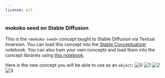 ```yaml
---
license: mit
---
```

### mokoko seed on Stable Diffusion
This is the `<mokoko-seed>` concept taught to Stable Diffusion via Textual Inversion. You can load this concept into the [Stable Conceptualizer](https://colab.research.google.com/github/huggingface/notebooks/blob/main/diffusers/stable_conceptualizer_inference.ipynb) notebook. You can also train your own concepts and load them into the concept libraries using [this notebook](https://colab.research.google.com/github/huggingface/notebooks/blob/main/diffusers/sd_textual_inversion_training.ipynb).

Here is the new concept you will be able to use as an `object`:
![<mokoko-seed> 0](https://huggingface.co/sd-concepts-library/mokoko-seed/resolve/main/concept_images/0.jpeg)
![<mokoko-seed> 1](https://huggingface.co/sd-concepts-library/mokoko-seed/resolve/main/concept_images/3.jpeg)
![<mokoko-seed> 2](https://huggingface.co/sd-concepts-library/mokoko-seed/resolve/main/concept_images/2.jpeg)
![<mokoko-seed> 3](https://huggingface.co/sd-concepts-library/mokoko-seed/resolve/main/concept_images/1.jpeg)

